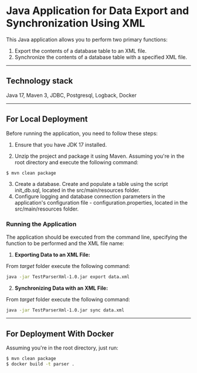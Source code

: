 # Java Application for Data Export and Synchronization Using XML

This Java application allows you to perform two primary functions:

1. Export the contents of a database table to an XML file.
2. Synchronize the contents of a database table with a specified XML file.

***
## Technology stack
Java 17, Maven 3, JDBC, Postgresql, Logback, Docker

***

## For Local Deployment

Before running the application, you need to follow these steps:

1. Ensure that you have JDK 17 installed.

2. Unzip the project and package it using Maven. Assuming you're in the root directory and execute the following command:
```bash
$ mvn clean package
```

3. Create a database. Create and populate a table using the script init_db.sql, located in the src/main/resources folder.
4. Configure logging and database connection parameters in the application's configuration file - configuration.properties, located in the src/main/resources folder.

### Running the Application

The application should be executed from the command line, specifying the function to be performed and the XML file name:

1. **Exporting Data to an XML File:**
   
From *target* folder execute the following command:
```bash
java -jar TestParserXml-1.0.jar export data.xml
```

2. **Synchronizing Data with an XML File:**
   
From *target* folder execute the following command:
```bash
java -jar TestParserXml-1.0.jar sync data.xml
```
***

## For Deployment With Docker
Assuming you're in the root directory, just run:
```bash
$ mvn clean package
$ docker build -t parser .
```
